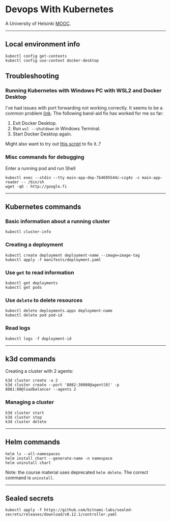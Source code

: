 # Devops With Kubernetes

A University of Helsinki [MOOC](https://devopswithkubernetes.com/).

---

## Local environment info
```
kubectl config get-contexts
kubectl config use-context docker-desktop
```

## Troubleshooting

### Running Kubernetes with Windows PC with WSL2 and Docker Desktop

I've had issues with port forwarding not working correctly. It seems to be a common problem [link](https://github.com/microsoft/WSL/issues/4199). The following band-aid fix has worked for me so far:
  1. Exit Docker Desktop.
  2. Run `wsl --shutdown` in Windows Terminal.
  4. Start Docker Desktop again.

Might also want to try out [this script](https://github.com/microsoft/WSL/issues/4150#issuecomment-504209723) to fix it..?

### Misc commands for debugging

Enter a running pod and run Shell
```
kubectl exec --stdin --tty main-app-dep-7b4695544c-czg4z -c main-app-reader -- /bin/sh
wget -qO - http://google.fi
```

---

## Kubernetes commands

### Basic information about a running cluster
```
kubectl cluster-info
```

### Creating a deployment
```
kubectl create deployment deployment-name --image=image-tag
kubectl apply -f manifests/deployment.yaml
```

### Use `get` to read information
```
kubectl get deployments
kubectl get pods
```

### Use `delete` to delete resources
```
kubectl delete deployments.apps deployment-name
kubectl delete pod pod-id
```

### Read logs
```
kubectl logs -f deployment-id
```

---

## k3d commands

Creating a cluster with 2 agents:
```
k3d cluster create -a 2
k3d cluster create --port '8082:30080@agent[0]' -p 8081:80@loadbalancer --agents 2
```

### Managing a cluster
```
k3d cluster start
k3d cluster stop
k3d cluster delete
```

---

## Helm commands
```
helm ls --all-namespaces
helm install chart --generate-name -n namespace
helm uninstall chart
```

Note: the course material uses deprecated `helm delete`. The correct command is `uninstall`.

---

## Sealed secrets

```
kubectl apply -f https://github.com/bitnami-labs/sealed-secrets/releases/download/v0.12.1/controller.yaml
```
